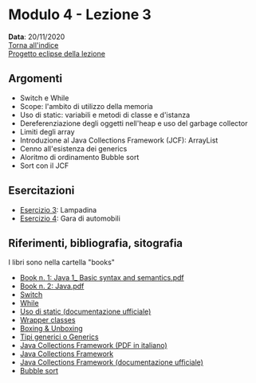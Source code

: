 # Modulo 4 - Lezione 3

__Data__: 20/11/2020  
[Torna all'indice](/README.md)  
[Progetto eclipse della lezione](/modulo-04/eclipse/mod-04-lezione03/src)

## Argomenti

- Switch e While
- Scope: l'ambito di utilizzo della memoria
- Uso di static: variabili e metodi di classe e d'istanza
- Dereferenziazione degli oggetti nell'heap e uso del garbage collector
- Limiti degli array
- Introduzione al Java Collections Framework (JCF): ArrayList
- Cenno all'esistenza dei generics
- Aloritmo di ordinamento Bubble sort
- Sort con il JCF

## Esercitazioni

- [Esercizio 3](/modulo-04/esercizio-3.md): Lampadina
- [Esercizio 4](/modulo-04/esercizio-4.md): Gara di automobili

## Riferimenti, bibliografia, sitografia

I libri sono nella cartella "books"

- [Book n. 1: Java 1_ Basic syntax and semantics.pdf](/books/Java%201_%20Basic%20syntax%20and%20semantics.pdf)
- [Book n. 2: Java.pdf](/books/Java.pdf)
- [Switch](https://docs.oracle.com/javase/tutorial/java/nutsandbolts/switch.html)
- [While](https://docs.oracle.com/javase/tutorial/java/nutsandbolts/while.html)
- [Uso di static (documentazione ufficiale)](https://docs.oracle.com/javase/tutorial/java/javaOO/classvars.html)
- [Wrapper classes](https://www.w3schools.com/java/java_wrapper_classes.asp)
- [Boxing & Unboxing](https://docs.oracle.com/javase/tutorial/java/data/autoboxing.html)
- [Tipi generici o Generics](https://it.wikipedia.org/wiki/Generics_Java)
- [Java Collections Framework (PDF in italiano)](http://www.dis.uniroma1.it/~iocchi/Didattica/fi09/matdidattico/JCF1_2p.pdf)
- [Java Collections Framework](https://en.wikipedia.org/wiki/Java_collections_framework)
- [Java Collections Framework (documentazione ufficiale)](https://docs.oracle.com/javase/8/docs/technotes/guides/collections/overview.html)
- [Bubble sort](https://it.wikipedia.org/wiki/Bubble_sort)